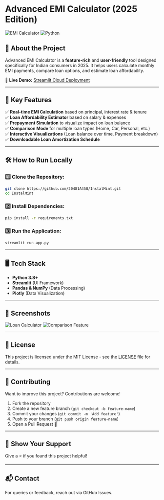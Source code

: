 # Advanced EMI Calculator (2025 Edition)

![EMI Calculator](https://img.shields.io/badge/Streamlit-Deployed-green.svg) ![Python](https://img.shields.io/badge/Python-3.8%2B-blue.svg)

## 🚀 About the Project
Advanced EMI Calculator is a **feature-rich** and **user-friendly** tool designed specifically for Indian consumers in 2025. It helps users calculate monthly EMI payments, compare loan options, and estimate loan affordability.

🔗 **Live Demo:** [Streamlit Cloud Deployment](https://instalmint.streamlit.app/)

---

## 🎯 Key Features
✅ **Real-time EMI Calculation** based on principal, interest rate & tenure  
✅ **Loan Affordability Estimator** based on salary & expenses  
✅ **Prepayment Simulation** to visualize impact on loan balance  
✅ **Comparison Mode** for multiple loan types (Home, Car, Personal, etc.)  
✅ **Interactive Visualizations** (Loan balance over time, Payment breakdown)  
✅ **Downloadable Loan Amortization Schedule**  

---

## 🛠️ How to Run Locally

### 1️⃣ Clone the Repository:
```bash
git clone https://github.com/20481A450/InstalMint.git
cd InstalMint
```

### 2️⃣ Install Dependencies:
```bash
pip install -r requirements.txt
```

### 3️⃣ Run the Application:
```bash
streamlit run app.py
```

---

## 🖥️ Tech Stack
- **Python 3.8+**
- **Streamlit** (UI Framework)
- **Pandas & NumPy** (Data Processing)
- **Plotly** (Data Visualization)

---

## 📸 Screenshots
![Loan Calculator](https://your-image-url.com/screenshot1.png)
![Comparison Feature](https://your-image-url.com/screenshot2.png)

---

## 📜 License
This project is licensed under the MIT License - see the [LICENSE](LICENSE) file for details.

---

## 🤝 Contributing
Want to improve this project? Contributions are welcome!
1. Fork the repository
2. Create a new feature branch (`git checkout -b feature-name`)
3. Commit your changes (`git commit -m 'Add feature'`)
4. Push to your branch (`git push origin feature-name`)
5. Open a Pull Request 🚀

---

## 🌟 Show Your Support
Give a ⭐ if you found this project helpful!

---

## 📬 Contact
For queries or feedback, reach out via GitHub Issues.


